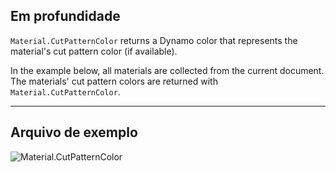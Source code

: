 ## Em profundidade

`Material.CutPatternColor` returns a Dynamo color that represents the material's cut pattern color (if available).

In the example below, all materials are collected from the current document. The materials' cut pattern colors are returned with `Material.CutPatternColor`.

___
## Arquivo de exemplo

![Material.CutPatternColor](./Revit.Elements.Material.CutPatternColor_img.jpg)
